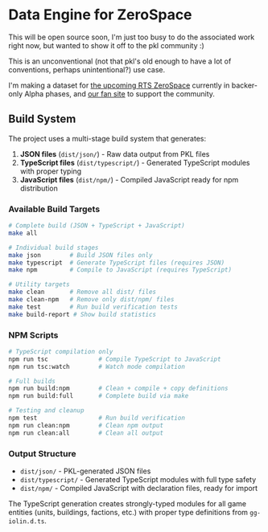 # Data Engine for ZeroSpace

This will be open source soon, I'm just too busy to do the associated work right now, but wanted to show it off to the pkl community :)

This is an unconventional (not that pkl's old enough to have a lot of conventions, perhaps unintentional?) use case.

I'm making a dataset for [the upcoming RTS ZeroSpace](https://playzerospace.com) currently in backer-only Alpha phases, and [our fan site](https://zerospace.gg) to support the community.

## Build System

The project uses a multi-stage build system that generates:

1. **JSON files** (`dist/json/`) - Raw data output from PKL files
2. **TypeScript files** (`dist/typescript/`) - Generated TypeScript modules with proper typing
3. **JavaScript files** (`dist/npm/`) - Compiled JavaScript ready for npm distribution

### Available Build Targets

```bash
# Complete build (JSON + TypeScript + JavaScript)
make all

# Individual build stages
make json        # Build JSON files only
make typescript  # Generate TypeScript files (requires JSON)
make npm         # Compile to JavaScript (requires TypeScript)

# Utility targets
make clean       # Remove all dist/ files
make clean-npm   # Remove only dist/npm/ files  
make test        # Run build verification tests
make build-report # Show build statistics
```

### NPM Scripts

```bash
# TypeScript compilation only
npm run tsc              # Compile TypeScript to JavaScript
npm run tsc:watch        # Watch mode compilation

# Full builds
npm run build:npm        # Clean + compile + copy definitions
npm run build:full       # Complete build via make

# Testing and cleanup
npm test                 # Run build verification
npm run clean:npm        # Clean npm output
npm run clean:all        # Clean all output
```

### Output Structure

- `dist/json/` - PKL-generated JSON files
- `dist/typescript/` - Generated TypeScript modules with full type safety
- `dist/npm/` - Compiled JavaScript with declaration files, ready for import

The TypeScript generation creates strongly-typed modules for all game entities (units, buildings, factions, etc.) with proper type definitions from `gg-iolin.d.ts`.
